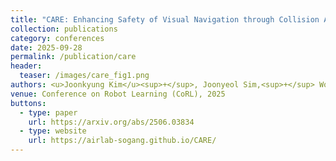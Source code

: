 ```yaml
---
title: "CARE: Enhancing Safety of Visual Navigation through Collision Avoidance via Repulsive Estimation"
collection: publications
category: conferences
date: 2025-09-28
permalink: /publication/care
header:
  teaser: /images/care_fig1.png
authors: <u>Joonkyung Kim</u><sup>+</sup>, Joonyeol Sim,<sup>+</sup> Woojun Kim, Katia Sycara, and Changjoo Nam
venue: Conference on Robot Learning (CoRL), 2025
buttons:
  - type: paper
    url: https://arxiv.org/abs/2506.03834
  - type: website
    url: https://airlab-sogang.github.io/CARE/
---
```



